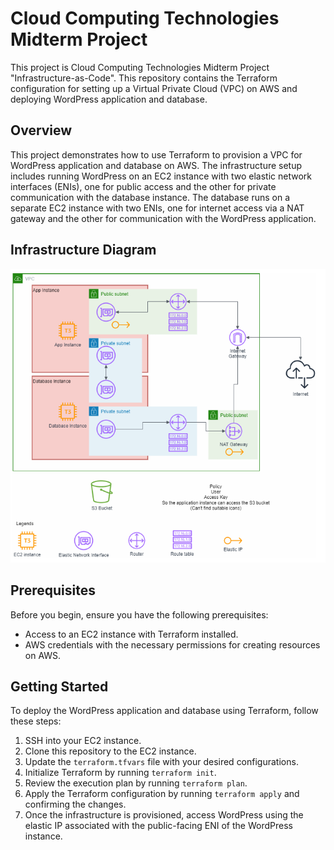 # Cloud Computing Technologies Midterm Project

This project is Cloud Computing Technologies Midterm Project "Infrastructure-as-Code". This repository contains the Terraform configuration for setting up a Virtual Private Cloud (VPC) on AWS and deploying WordPress application and database.

## Overview

This project demonstrates how to use Terraform to provision a VPC for WordPress application and database on AWS. The infrastructure setup includes running WordPress on an EC2 instance with two elastic network interfaces (ENIs), one for public access and the other for private communication with the database instance. The database runs on a separate EC2 instance with two ENIs, one for internet access via a NAT gateway and the other for communication with the WordPress application.

## Infrastructure Diagram

![VPC Infrastructure Diagram](diagram.png)

## Prerequisites

Before you begin, ensure you have the following prerequisites:

- Access to an EC2 instance with Terraform installed.
- AWS credentials with the necessary permissions for creating resources on AWS.

## Getting Started

To deploy the WordPress application and database using Terraform, follow these steps:

1. SSH into your EC2 instance.
2. Clone this repository to the EC2 instance.
4. Update the `terraform.tfvars` file with your desired configurations.
5. Initialize Terraform by running `terraform init`.
6. Review the execution plan by running `terraform plan`.
7. Apply the Terraform configuration by running `terraform apply` and confirming the changes.
8. Once the infrastructure is provisioned, access WordPress using the elastic IP associated with the public-facing ENI of the WordPress instance.
